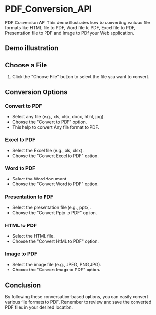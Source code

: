 # PDF_Conversion_API
PDF Conversion API
This demo illustrates how to converting various file formats like HTML file to PDF, Word file to PDF, Excel file to PDF, Presentation file to PDF and Image to PDf your Web application.

## Demo illustration

## Choose a File

1. Click the "Choose File" button to select the file you want to convert.

## Conversion Options
### Convert to PDF
- Select any file (e.g., xls, xlsx, docx, html, jpg).
- Choose the "Convert to PDF" option.
- This help to convert Any file format to PDF.

### Excel to PDF

- Select the Excel file (e.g., xls, xlsx).
- Choose the "Convert Excel to PDF" option.

### Word to PDF

- Select the Word document.
- Choose the "Convert Word to PDF" option.

### Presentation to PDF

- Select the presentation file (e.g., pptx).
- Choose the "Convert Pptx to PDF" option.

### HTML to PDF

- Select the HTML file.
- Choose the "Convert HtML to PDF" option.

### Image to PDF

- Select the image file (e.g., JPEG, PNG,JPG).
- Choose the "Convert Image to PDF" option.

## Conclusion

By following these conversation-based options, you can easily convert various file formats to PDF. Remember to review and save the converted PDF files in your desired location.


